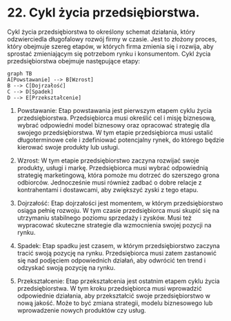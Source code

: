 # 22.  Cykl życia przedsiębiorstwa.

Cykl życia przedsiębiorstwa to określony schemat działania, który odzwierciedla długofalowy rozwój firmy w czasie. Jest to złożony proces, który obejmuje szereg etapów, w których firma zmienia się i rozwija, aby sprostać zmieniającym się potrzebom rynku i konsumentom. Cykl życia przedsiębiorstwa obejmuje następujące etapy:

```{mermaid}
graph TB
A[Powstawanie] --> B[Wzrost]
B --> C[Dojrzałość]
C --> D[Spadek]
D --> E[Przekształcenie]
```

1. Powstawanie: Etap powstawania jest pierwszym etapem cyklu życia przedsiębiorstwa. Przedsiębiorca musi określić cel i misję biznesową, wybrać odpowiedni model biznesowy oraz opracować strategię dla swojego przedsiębiorstwa. W tym etapie przedsiębiorca musi ustalić długoterminowe cele i zdefiniować potencjalny rynek, do którego będzie kierować swoje produkty lub usługi.

2. Wzrost: W tym etapie przedsiębiorstwo zaczyna rozwijać swoje produkty, usługi i markę. Przedsiębiorca musi wybrać odpowiednią strategię marketingową, która pomoże mu dotrzeć do szerszego grona odbiorców. Jednocześnie musi również zadbać o dobre relacje z kontrahentami i dostawcami, aby zwiększyć zyski z tego etapu.

3. Dojrzałość: Etap dojrzałości jest momentem, w którym przedsiębiorstwo osiąga pełnię rozwoju. W tym czasie przedsiębiorca musi skupić się na utrzymaniu stabilnego poziomu sprzedaży i zysków. Musi też wypracować skuteczne strategie dla wzmocnienia swojej pozycji na rynku.

4. Spadek: Etap spadku jest czasem, w którym przedsiębiorstwo zaczyna tracić swoją pozycję na rynku. Przedsiębiorca musi zatem zastanowić się nad podjęciem odpowiednich działań, aby odwrócić ten trend i odzyskać swoją pozycję na rynku.

5. Przekształcenie: Etap przekształcenia jest ostatnim etapem cyklu życia przedsiębiorstwa. W tym kroku przedsiębiorca musi wprowadzić odpowiednie działania, aby przekształcić swoje przedsiębiorstwo w nową jakość. Może to być zmiana strategii, modelu biznesowego lub wprowadzenie nowych produktów czy usług.
